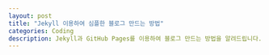 ```yaml
---
layout: post
title: "Jekyll 이용하여 심플한 블로그 만드는 방법"
categories: Coding
description: Jekyll과 GitHub Pages를 이용하여 블로그 만드는 방법을 알려드립니다.
---
```

